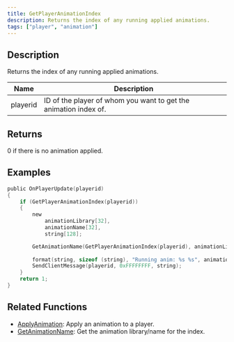 ```yaml
---
title: GetPlayerAnimationIndex
description: Returns the index of any running applied animations.
tags: ["player", "animation"]
---
```


## Description

Returns the index of any running applied animations.

| Name     | Description                                                      |
| -------- | ---------------------------------------------------------------- |
| playerid | ID of the player of whom you want to get the animation index of. |

## Returns

0 if there is no animation applied.

## Examples

```c
public OnPlayerUpdate(playerid)
{
    if (GetPlayerAnimationIndex(playerid))
    {
        new
            animationLibrary[32],
            animationName[32],
            string[128];

        GetAnimationName(GetPlayerAnimationIndex(playerid), animationLibrary, sizeof (animationLibrary), animationName, sizeof (animationName));
        
        format(string, sizeof (string), "Running anim: %s %s", animationLibrary, animationName);
        SendClientMessage(playerid, 0xFFFFFFFF, string);
    }
    return 1;
}
```

## Related Functions

- [ApplyAnimation](ApplyAnimation): Apply an animation to a player.
- [GetAnimationName](GetAnimationName): Get the animation library/name for the index.
